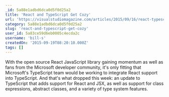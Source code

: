 ```yaml
---
_id: 5a88e1adbd6dca0d5f0d25a2
title: 'React and TypeScript Get Cozy'
url: 'https://visualstudiomagazine.com/articles/2015/09/16/react-typescript-get-cozy.aspx'
category: 5a88e1adbd6dca0d5f0d25a2
slug: 'react-and-typescript-get-cozy'
user_id: 5a83ce59d6eb0005c4ecda2c
username: 'bill-s'
createdOn: '2015-09-19T08:20:10.000Z'
tags: []
---
```


With the open source React JavaScript library gaining momentum as well as fans from the Microsoft developer community, it's only fitting that Microsoft's TypeScript team would be working to integrate React support into TypeScript. And that's what dropped this week: an update to TypeScript that adds support for React and JSX, as well as support for class expressions, abstract classes, and a variety of type system features.
